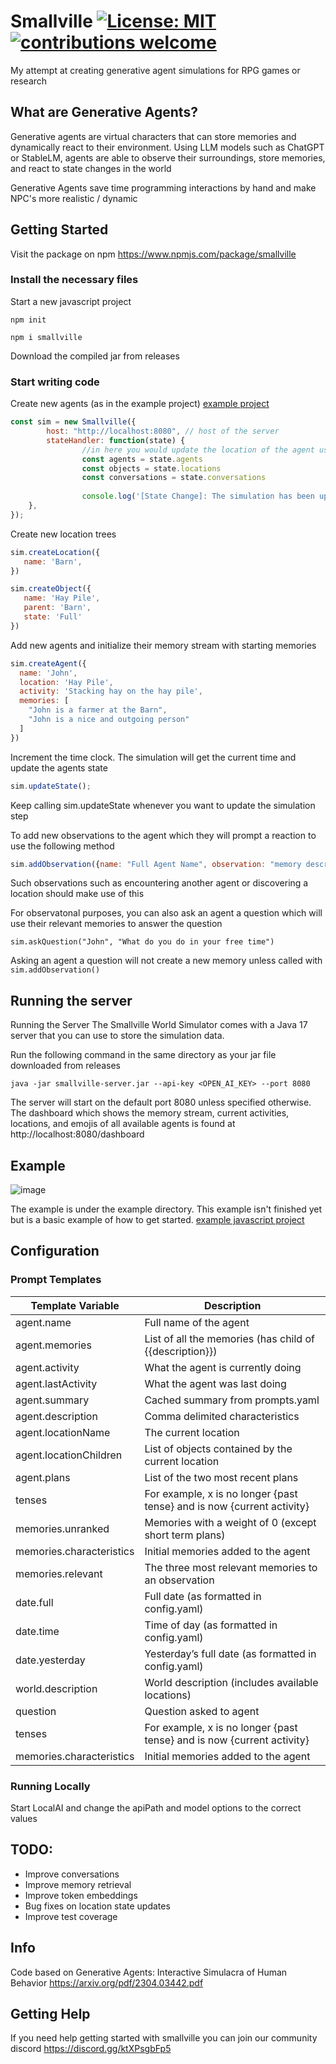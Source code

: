 # Smallville [![License: MIT](https://img.shields.io/badge/License-MIT-blue.svg)]([https://opensource.org/licenses/MIT](https://github.com/nickm980/towny/blob/main/LICENSE)) [![contributions welcome](https://img.shields.io/badge/contributions-welcome-brightgreen.svg?style=flat)](https://github.com/nickm980/smallville/issues)

My attempt at creating generative agent simulations for RPG games or research

## What are Generative Agents?
Generative agents are virtual characters that can store memories and dynamically react to their environment. Using LLM models such as ChatGPT or StableLM, agents are able to observe their surroundings, store memories, and react to state changes in the world

Generative Agents save time programming interactions by hand and make NPC's more realistic / dynamic

## Getting Started
Visit the package on npm https://www.npmjs.com/package/smallville
### Install the necessary files

Start a new javascript project
```
npm init
```

```
npm i smallville
```
Download the compiled jar from releases

### Start writing code
Create new agents (as in the example project) [example project](/example/javascript/smallville.js)
```javascript
const sim = new Smallville({
        host: "http://localhost:8080", // host of the server
        stateHandler: function(state) {
                //in here you would update the location of the agent using your own pathfinding algorithm
                const agents = state.agents
                const objects = state.locations
                const conversations = state.conversations
                
                console.log('[State Change]: The simulation has been updated')
    },
});

```
Create new location trees
```javascript
sim.createLocation({
   name: 'Barn',
})

sim.createObject({
   name: 'Hay Pile',
   parent: 'Barn',
   state: 'Full'  
})
```

Add new agents and initialize their memory stream with starting memories
```javascript
sim.createAgent({
  name: 'John',
  location: 'Hay Pile',
  activity: 'Stacking hay on the hay pile',
  memories: [
    "John is a farmer at the Barn",
    "John is a nice and outgoing person"
  ]
})
```
Increment the time clock. The simulation will get the current time and update the agents state
```javascript
sim.updateState();
```
Keep calling sim.updateState whenever you want to update the simulation step

To add new observations to the agent which they will prompt a reaction to use the following method
```javascript
sim.addObservation({name: "Full Agent Name", observation: "memory description", reactable: true})
```
Such observations such as encountering another agent or discovering a location should make use of this

For observatonal purposes, you can also ask an agent a question which will use their relevant memories to answer the question
```
sim.askQuestion("John", "What do you do in your free time")
```

Asking an agent a question will not create a new memory unless called with `sim.addObservation()`

## Running the server
Running the Server
The Smallville World Simulator comes with a Java 17 server that you can use to store the simulation data. 

Run the following command in the same directory as your jar file downloaded from releases
```
java -jar smallville-server.jar --api-key <OPEN_AI_KEY> --port 8080
```
The server will start on the default port 8080 unless specified otherwise. The dashboard which shows the memory stream, current activities, locations, and emojis of all available agents is found at http://localhost:8080/dashboard

## Example
![image](https://user-images.githubusercontent.com/81270095/233894690-97aedf01-7b20-4c8d-a48c-e234fdc0f4bf.png)

The example is under the example directory. This example isn't finished yet but is a basic example of how to get started.
[example javascript project](/example)

## Configuration
### Prompt Templates
| Template Variable | Description |
| --- | --- |
| agent.name | Full name of the agent |
| agent.memories | List of all the memories (has child of {{description}}) |
| agent.activity | What the agent is currently doing |
| agent.lastActivity | What the agent was last doing |
| agent.summary | Cached summary from prompts.yaml |
| agent.description | Comma delimited characteristics |
| agent.locationName | The current location |
| agent.locationChildren | List of objects contained by the current location |
| agent.plans | List of the two most recent plans |
| tenses | For example, x is no longer {past tense} and is now {current activity} |
| memories.unranked | Memories with a weight of 0 (except short term plans) |
| memories.characteristics | Initial memories added to the agent |
| memories.relevant | The three most relevant memories to an observation |
| date.full | Full date (as formatted in config.yaml) |
| date.time | Time of day (as formatted in config.yaml) |
| date.yesterday | Yesterday’s full date (as formatted in config.yaml) |
| world.description | World description (includes available locations) |
| question | Question asked to agent |
| tenses | For example, x is no longer {past tense} and is now {current activity} |
| memories.characteristics | Initial memories added to the agent |

### Running Locally
Start LocalAI and change the apiPath and model options to the correct values

## TODO:
- Improve conversations
- Improve memory retrieval
- Improve token embeddings
- Bug fixes on location state updates
- Improve test coverage

## Info
Code based on Generative Agents: Interactive Simulacra of Human Behavior https://arxiv.org/pdf/2304.03442.pdf

## Getting Help
If you need help getting started with smallville you can join our community discord https://discord.gg/ktXPsgbFp5
